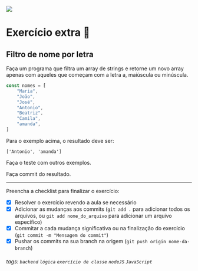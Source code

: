 ![](https://i.imgur.com/xG74tOh.png)

# Exercício extra 🌟

## Filtro de nome por letra

Faça um programa que filtra um array de strings e retorne um novo array apenas com aqueles que começam com a letra a, maiúscula ou minúscula.

```javascript
const nomes = [
    "Maria",
    "João",
    "José",
    "Antonio",
    "Beatriz",
    "Camila",
    "amanda",
]
```

Para o exemplo acima, o resultado deve ser:

```
['Antonio', 'amanda']
```

Faça o teste com outros exemplos.

Faça commit do resultado.

---

Preencha a checklist para finalizar o exercício:

-   [x] Resolver o exercício revendo a aula se necessário
-   [x] Adicionar as mudanças aos commits (`git add .` para adicionar todos os arquivos, ou `git add nome_do_arquivo` para adicionar um arquivo específico)
-   [x] Commitar a cada mudança significativa ou na finalização do exercício (`git commit -m "Mensagem do commit"`)
-   [x] Pushar os commits na sua branch na origem (`git push origin nome-da-branch`)

###### tags: `backend` `lógica` `exercício de classe` `nodeJS` `JavaScript`
